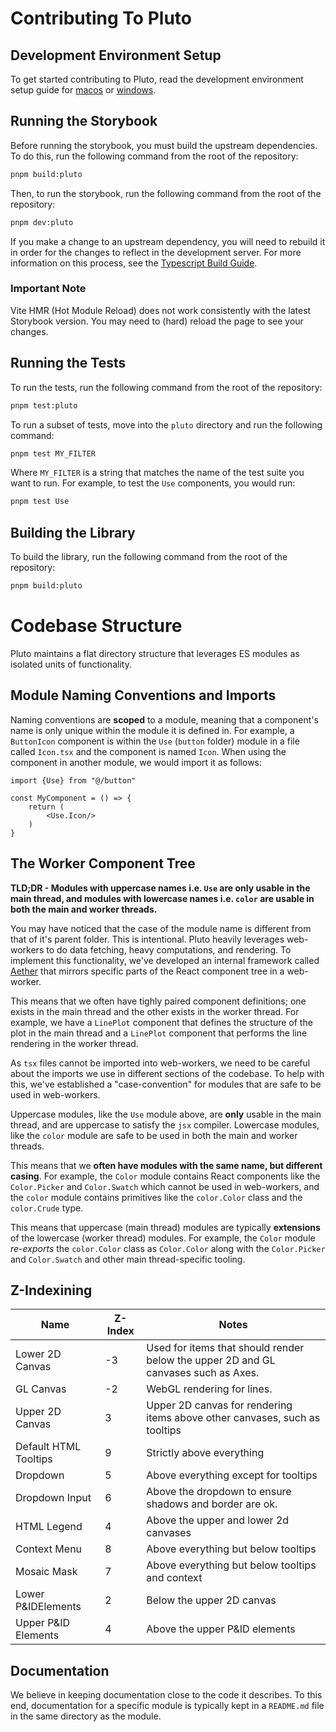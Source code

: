 # Contributing To Pluto

## Development Environment Setup

To get started contributing to Pluto, read the development environment setup guide for
[macos](../docs/tech/setup-macos.md) or [windows](../docs/tech/setup-windows.md).

## Running the Storybook

Before running the storybook, you must build the upstream dependencies.
To do this, run the following command from the root of the repository:

```bash
pnpm build:pluto
```

Then, to run the storybook, run the following command from the root of the repository:

```bash
pnpm dev:pluto
```

If you make a change to an upstream dependency, you will need to rebuild
it in order for the changes to reflect in the development server. For more
information on this process, see
the [Typescript Build Guide](../docs/tech/typescript/build.md).

### Important Note

Vite HMR (Hot Module Reload) does not work consistently with the latest Storybook
version. You may need to (hard) reload the page to see your changes.

## Running the Tests

To run the tests, run the following command from the root of the repository:

```bash
pnpm test:pluto
```

To run a subset of tests, move into the `pluto` directory and run the following command:

```bash
pnpm test MY_FILTER
```

Where `MY_FILTER` is a string that matches the name of the test suite you want to run.
For example, to test the `Use` components, you would run:

```bash
pnpm test Use
```

## Building the Library

To build the library, run the following command from the root of the repository:

```bash
pnpm build:pluto
```

# Codebase Structure

Pluto maintains a flat directory structure that leverages ES modules as isolated units
of functionality.

## Module Naming Conventions and Imports

Naming conventions are **scoped** to a module, meaning that a component's name is only
unique within the module it is defined in. For example, a `ButtonIcon` component is
within the `Use` (`button` folder) module in a file called `Icon.tsx` and the
component is named `Icon`. When using the component in another module, we would import
it as follows:

```tsx
import {Use} from "@/button"

const MyComponent = () => {
    return (
        <Use.Icon/>
    )
}
```

## The Worker Component Tree

**TLD;DR - Modules with uppercase names i.e. `Use` are only usable in the main
thread, and modules with lowercase names i.e. `color` are usable in both the main and
worker threads.**

You may have noticed that the case of the module name is different from that of it's
parent folder. This is intentional. Pluto heavily leverages web-workers to do data
fetching, heavy computations, and rendering. To implement this functionality, we've
developed an internal framework called [Aether](src/aether/README.md) that mirrors
specific parts of the React component tree in a web-worker.

This means that we often have tighly paired component definitions; one exists in the
main thread and the other exists in the worker thread. For example, we have a `LinePlot`
component that defines the structure of the plot in the main thread and a `LinePlot`
component that performs the line rendering in the worker thread.

As `tsx` files cannot be imported into web-workers, we need to be careful about the
imports we use in different sections of the codebase. To help with this, we've
established a "case-convention" for modules that are safe to be used in web-workers.

Uppercase modules, like the `Use` module above, are **only** usable in the main
thread, and are uppercase to satisfy the `jsx` compiler. Lowercase modules, like the
`color` module are safe to be used in both the main and worker threads.

This means that we **often have modules with the same name, but different casing**. For
example, the `Color` module contains React components like the `Color.Picker` and
`Color.Swatch` which cannot be used in web-workers, and the `color` module contains
primitives like the `color.Color` class and the `color.Crude` type.

This means that uppercase (main thread) modules are typically **extensions** of the
lowercase (worker thread) modules. For example, the `Color` module *re-exports* the
`color.Color` class as `Color.Color` along with the `Color.Picker` and `Color.Swatch`
and other main thread-specific tooling.

## Z-Indexining

<!-- Make a Table-->

| Name                  | Z-Index | Notes                                                                              |
|-----------------------|---------|------------------------------------------------------------------------------------|
| Lower 2D Canvas       | -3      | Used for items that should render below the upper 2D and GL canvases such as Axes. |
| GL Canvas             | -2      | WebGL rendering for lines.                                                         |
| Upper 2D Canvas       | 3       | Upper 2D canvas for rendering items above other canvases, such as tooltips         |
| Default HTML Tooltips | 9       | Strictly above everything                                                          |
| Dropdown              | 5       | Above everything except for tooltips                                               |
| Dropdown Input        | 6       | Above the dropdown to ensure shadows and border are ok.                            |
| HTML Legend           | 4       | Above the upper and lower 2d canvases                                              |
| Context Menu          | 8       | Above everything but below tooltips                                                |
| Mosaic Mask           | 7       | Above everything but below tooltips and context                                    |
| Lower P&IDElements    | 2       | Below the upper 2D canvas                                                          |
| Upper P&ID Elements   | 4       | Above the upper P&ID elements                                                      |

## Documentation

We believe in keeping documentation close to the code it describes. To this end,
documentation for a specific module is typically kept in a `README.md` file in the
same directory as the module.
